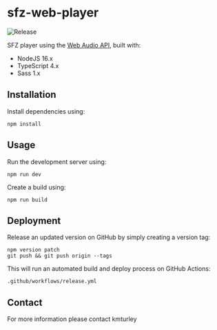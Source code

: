# sfz-web-player
![Release](https://github.com/kmturley/sfz-web-player/workflows/Release/badge.svg)

SFZ player using the [Web Audio API](https://developer.mozilla.org/en-US/docs/Web/API/Web_Audio_API), built with:

* NodeJS 16.x
* TypeScript 4.x
* Sass 1.x


## Installation

Install dependencies using:

    npm install


## Usage

Run the development server using:

    npm run dev

Create a build using:

    npm run build


## Deployment

Release an updated version on GitHub by simply creating a version tag:

    npm version patch
    git push && git push origin --tags

This will run an automated build and deploy process on GitHub Actions:

    .github/workflows/release.yml


## Contact

For more information please contact kmturley
